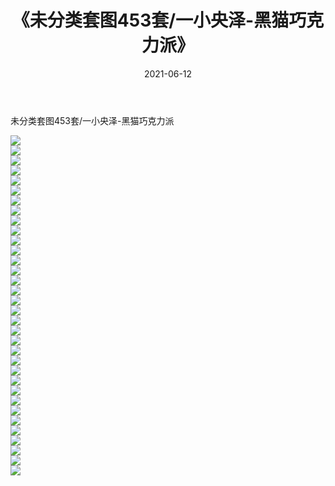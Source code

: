 ﻿---
layout: post
title:  《未分类套图453套/一小央泽-黑猫巧克力派》
date:   2021-06-12
img: http://pic.660000.xyz/1:/网络美图/2021/未分类套图453套/一小央泽-黑猫巧克力派/000.jpg
categories: [美女, 清纯, 唯美]
---

未分类套图453套/一小央泽-黑猫巧克力派

 ![](http://pic.660000.xyz/1:/网络美图/2021/未分类套图453套/一小央泽-黑猫巧克力派/001.jpg) <br>![](http://pic.660000.xyz/1:/网络美图/2021/未分类套图453套/一小央泽-黑猫巧克力派/002.jpg) <br>![](http://pic.660000.xyz/1:/网络美图/2021/未分类套图453套/一小央泽-黑猫巧克力派/003.jpg) <br>![](http://pic.660000.xyz/1:/网络美图/2021/未分类套图453套/一小央泽-黑猫巧克力派/004.jpg) <br>![](http://pic.660000.xyz/1:/网络美图/2021/未分类套图453套/一小央泽-黑猫巧克力派/005.jpg) <br>![](http://pic.660000.xyz/1:/网络美图/2021/未分类套图453套/一小央泽-黑猫巧克力派/006.jpg) <br>![](http://pic.660000.xyz/1:/网络美图/2021/未分类套图453套/一小央泽-黑猫巧克力派/007.jpg) <br>![](http://pic.660000.xyz/1:/网络美图/2021/未分类套图453套/一小央泽-黑猫巧克力派/008.jpg) <br>![](http://pic.660000.xyz/1:/网络美图/2021/未分类套图453套/一小央泽-黑猫巧克力派/009.jpg) <br>![](http://pic.660000.xyz/1:/网络美图/2021/未分类套图453套/一小央泽-黑猫巧克力派/010.jpg) <br>![](http://pic.660000.xyz/1:/网络美图/2021/未分类套图453套/一小央泽-黑猫巧克力派/011.jpg) <br>![](http://pic.660000.xyz/1:/网络美图/2021/未分类套图453套/一小央泽-黑猫巧克力派/012.jpg) <br>![](http://pic.660000.xyz/1:/网络美图/2021/未分类套图453套/一小央泽-黑猫巧克力派/013.jpg) <br>![](http://pic.660000.xyz/1:/网络美图/2021/未分类套图453套/一小央泽-黑猫巧克力派/014.jpg) <br>![](http://pic.660000.xyz/1:/网络美图/2021/未分类套图453套/一小央泽-黑猫巧克力派/015.jpg) <br>![](http://pic.660000.xyz/1:/网络美图/2021/未分类套图453套/一小央泽-黑猫巧克力派/016.jpg) <br>![](http://pic.660000.xyz/1:/网络美图/2021/未分类套图453套/一小央泽-黑猫巧克力派/017.jpg) <br>![](http://pic.660000.xyz/1:/网络美图/2021/未分类套图453套/一小央泽-黑猫巧克力派/018.jpg) <br>![](http://pic.660000.xyz/1:/网络美图/2021/未分类套图453套/一小央泽-黑猫巧克力派/019.jpg) <br>![](http://pic.660000.xyz/1:/网络美图/2021/未分类套图453套/一小央泽-黑猫巧克力派/020.jpg) <br>![](http://pic.660000.xyz/1:/网络美图/2021/未分类套图453套/一小央泽-黑猫巧克力派/021.jpg) <br>![](http://pic.660000.xyz/1:/网络美图/2021/未分类套图453套/一小央泽-黑猫巧克力派/022.jpg) <br>![](http://pic.660000.xyz/1:/网络美图/2021/未分类套图453套/一小央泽-黑猫巧克力派/023.jpg) <br>![](http://pic.660000.xyz/1:/网络美图/2021/未分类套图453套/一小央泽-黑猫巧克力派/024.jpg) <br>![](http://pic.660000.xyz/1:/网络美图/2021/未分类套图453套/一小央泽-黑猫巧克力派/025.jpg) <br>![](http://pic.660000.xyz/1:/网络美图/2021/未分类套图453套/一小央泽-黑猫巧克力派/026.jpg) <br>![](http://pic.660000.xyz/1:/网络美图/2021/未分类套图453套/一小央泽-黑猫巧克力派/027.jpg) <br>![](http://pic.660000.xyz/1:/网络美图/2021/未分类套图453套/一小央泽-黑猫巧克力派/028.jpg) <br>![](http://pic.660000.xyz/1:/网络美图/2021/未分类套图453套/一小央泽-黑猫巧克力派/029.jpg) <br>![](http://pic.660000.xyz/1:/网络美图/2021/未分类套图453套/一小央泽-黑猫巧克力派/030.jpg) <br>![](http://pic.660000.xyz/1:/网络美图/2021/未分类套图453套/一小央泽-黑猫巧克力派/031.jpg) <br>![](http://pic.660000.xyz/1:/网络美图/2021/未分类套图453套/一小央泽-黑猫巧克力派/032.jpg) <br>![](http://pic.660000.xyz/1:/网络美图/2021/未分类套图453套/一小央泽-黑猫巧克力派/033.jpg) <br>![](http://pic.660000.xyz/1:/网络美图/2021/未分类套图453套/一小央泽-黑猫巧克力派/034.jpg) <br>